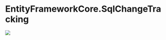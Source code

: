 # EntityFrameworkCore.SqlChangeTracking

![](https://github.com/jamesfera/EntityFrameworkCore.SqlChangeTracking/workflows/.github/workflows/dotnetcore.yml/badge.svg)